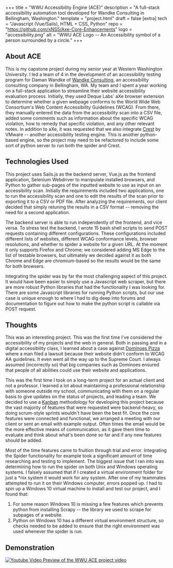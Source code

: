+++
title = "WWU Accessibility Engine (ACE)"
description = "A full-stack accessibility automation tool developed for Wandke Consulting in Bellingham, Washington."
template = "project.html"
draft = false
[extra]
tech = "Javascript (Vue/Sails), HTML + CSS, Python"
repo = "https://github.com/xNS5/Axe-Core-Enhancements"
logo = "accessibility.png"
alt = "WWU ACE Logo -- An Accessibility symbol of a person surrounded by a circle."
+++

## About ACE
This is my capstone project during my senior year at Western Washington University. I led a team of 4 in the development of an accessibility testing program for Daman Wandke of [Wandke Consulting](https://wandke.com/), an accessibility consulting company
in Bellingham, WA. My team and I spent a year working on a full-stack application to streamline their website accessibility evaluation process. Initially, they used Deque Labs' aXe browser extension to determine whether a given webpage conforms to the World Wide Web Consortium's
Web Content Accessibility Guidelines (WCAG). From there, they manually entered the data from the accessibility scan into a CSV file, added some comments such as information about the specific WCAG violation, how to remedy that specific violation, and any other relevant notes. In addition
to aXe, it was requested that we also integrate [Crest](https://github.com/vmware/crest) by VMware -- another accessibility testing engine. This is another python-based engine, so the project may need to be refactored to include some sort of python server to run both the spider and Crest.

## Technologies Used
This project uses Sails.js as the backend server, Vue.js as the frontend application, Selenium Webdriver to manipulate installed browsers, and Python to gather sub-pages of the inputted website to use as input on an accessibility scan. Initially the requirements included
two applications, one to run the accessibility scan and one to edit the results of the scan prior to exporting it to a CSV or PDF file. After analyzing the requirements, our client decided that simply retuning the results in a CSV format -- removing the need for a second
application.  

The backend server is able to run independently of the frontend, and vice versa. To stress test the backend, I wrote 15 bash shell scripts to send POST requests containing different configurations. These configurations included 
different lists of websites, different WCAG conformance levels, browser resolutions, and whether to spider a website for a given URL. At the moment it only supports Firefox and Chrome; we considered adding MS Edge to the list of testable
browsers, but ultimately we decided against it as both Chrome and Edge are chromium-based so the results would be the same for both browsers.

Integrating the spider was by far the most challenging aspect of this project. It would have been easier to simply use a Javascript web scraper, but there are more robust Python libraries that had the functionality I was looking for.
There are some Javascript libraries for running Python scripts, but our use case is unique enough to where I had to dig deep into forums and documentation to figure out how to make the python script is callable via POST request.  

## Thoughts
This was an interesting project. This was the first time I've considered the accessibility of my projects and the web in general. Both in passing and in a digital accessibility class, I learned about a case against [Dominoes Pizza](https://www.cnbc.com/2019/10/07/dominos-supreme-court.html)
where a man filed a lawsuit because their website didn't conform to WCAG AA guidelines. It even went all the way up to the Supreme Court. I always assumed (incorrectly so) that big companies such as Dominoes ensured that people of all abilities could use their website and applications.

This was the first time I took on a long-term project for an actual client and not a professor. I learned a lot about maintaining a professional relationship with someone outside my school, communicating with them on a regular basis to give updates on the status of projects, and leading a team. 
We decided to use a [Kanban](https://www.atlassian.com/agile/kanban) methodology for developing this project because the vast majority of features that were requested were backend-heavy, so doing scrum-style sprints wouldn't have been the best fit. Once the core features were connected and functional,
we arranged a meeting with our client or sent an email with example output. Often times the email would be the more effective means of communication, as it gave them time to evaluate and think about what's been done so far and if any new features should be added.

Most of the time features came to fruition through trial and error. Integrating the Spider functionality for example took a significant amount of time researching and testing to implement. The biggest issue that I ran into was determining how to run the spider on both Unix and Windows operating systems.
I falsely assumed that if I created a virtual environment folder for just a *nix system it would work for any system. After one of my teammates attempted to run it on their Windows computer, errors popped up. I had to spin up a Windows 10 virtual machine to install and test our project, and I found that:

1. For some reason Windows 10 is missing a few features which prevents python from installing Scrapy -- the library we used to scrape for subpages of a website. 
2. Python on Windows 10 has a different virtual environment structure, so checks needed to be added to ensure that the right environment was used whenever the spider is run.


## Demonstration

[![Youtube Video Preview of the WWU ACE project video](http://img.youtube.com/vi/pBowDT5dDmA/0.jpg)](http://www.youtube.com/watch?v=pBowDT5dDmA "WWU ACE Demo Video")
